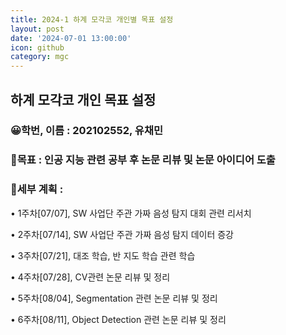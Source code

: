 ```yaml
---
title: 2024-1 하계 모각코 개인별 목표 설정
layout: post
date: '2024-07-01 13:00:00'
icon: github
category: mgc
---
```


## 하계 모각코 개인 목표 설정
### 😀학번, 이름 : 202102552, 유채민
### 🎡목표 : 인공 지능 관련 공부 후 논문 리뷰 및 논문 아이디어 도출

### 📄세부 계획 :
• 1주차[07/07], SW 사업단 주관 가짜 음성 탐지 대회 관련 리서치

• 2주차[07/14], SW 사업단 주관 가짜 음성 탐지 데이터 증강

• 3주차[07/21], 대조 학습, 반 지도 학습 관련 학습

• 4주차[07/28], CV관련 논문 리뷰 및 정리

• 5주차[08/04], Segmentation 관련 논문 리뷰 및 정리

• 6주차[08/11], Object Detection 관련 논문 리뷰 및 정리
